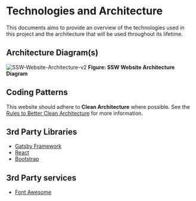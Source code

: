 # Technologies and Architecture

This documents aims to provide an overview of the technologies used in this project and the architecture that will be used throughout its lifetime.

## Architecture Diagram(s)

![SSW-Website-Architecture-v2](https://user-images.githubusercontent.com/17246482/146713647-c9cd90d0-8618-4387-851d-9f4696fbac34.png)
**Figure: SSW Website Architecture Diagram**

## Coding Patterns

This website should adhere to **Clean Architecture** where possible. See the [Rules to Better Clean Architecture](https://www.ssw.com.au/rules/rules-to-better-clean-architecture) for more information.

## 3rd Party Libraries 

- [Gatsby Framework](https://www.gatsbyjs.com/)
- [React](https://reactjs.org/)
- [Bootstrap](https://getbootstrap.com/)

## 3rd Party services

- [Font Awesome](https://fontawesome.com/)
